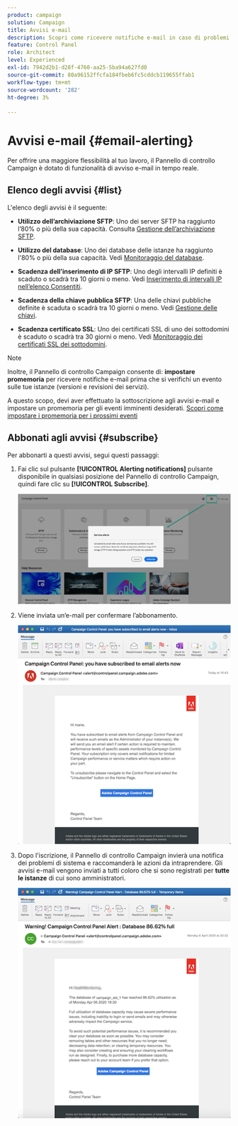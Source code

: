 ```yaml
---
product: campaign
solution: Campaign
title: Avvisi e-mail
description: Scopri come ricevere notifiche e-mail in caso di problemi con le istanze di Campaign
feature: Control Panel
role: Architect
level: Experienced
exl-id: 7942d2b1-d28f-4760-aa25-5ba94a627fd0
source-git-commit: 80a96152ffcfa184fbeb6fc5cddcb119655ffab1
workflow-type: tm+mt
source-wordcount: '282'
ht-degree: 3%

---
```


# Avvisi e-mail {#email-alerting}

Per offrire una maggiore flessibilità al tuo lavoro, il Pannello di controllo Campaign è dotato di funzionalità di avviso e-mail in tempo reale.

## Elenco degli avvisi {#list}

L&#39;elenco degli avvisi è il seguente:

* **Utilizzo dell’archiviazione SFTP**: Uno dei server SFTP ha raggiunto l’80% o più della sua capacità. Consulta [Gestione dell’archiviazione SFTP](../../sftp/using/sftp-storage-management.md).

* **Utilizzo del database**: Uno dei database delle istanze ha raggiunto l&#39;80% o più della sua capacità. Vedi [Monitoraggio del database](../../performance-monitoring/using/database-monitoring.md).

* **Scadenza dell’inserimento di IP SFTP**: Uno degli intervalli IP definiti è scaduto o scadrà tra 10 giorni o meno. Vedi [Inserimento di intervalli IP nell’elenco Consentiti](../../sftp/using/ip-range-allow-listing.md).

* **Scadenza della chiave pubblica SFTP**: Una delle chiavi pubbliche definite è scaduta o scadrà tra 10 giorni o meno. Vedi [Gestione delle chiavi](../../sftp/using/key-management.md).

* **Scadenza certificato SSL**: Uno dei certificati SSL di uno dei sottodomini è scaduto o scadrà tra 30 giorni o meno. Vedi [Monitoraggio dei certificati SSL dei sottodomini](../../subdomains-certificates/using/monitoring-ssl-certificates.md).

<!--* **Long running Queries**: A query has been running for more than 24 hours on one of your instances. See [Monitoring active queries](database-active-queries.md).-->

>[!NOTE]
>
>Inoltre, il Pannello di controllo Campaign consente di: **impostare promemoria** per ricevere notifiche e-mail prima che si verifichi un evento sulle tue istanze (versioni e revisioni dei servizi).
>
>A questo scopo, devi aver effettuato la sottoscrizione agli avvisi e-mail e impostare un promemoria per gli eventi imminenti desiderati. [Scopri come impostare i promemoria per i prossimi eventi](../../service-events/service-events.md#reminders)

## Abbonati agli avvisi {#subscribe}

Per abbonarti a questi avvisi, segui questi passaggi:

1. Fai clic sul pulsante **[!UICONTROL Alerting notifications]** pulsante disponibile in qualsiasi posizione del Pannello di controllo Campaign, quindi fare clic su **[!UICONTROL Subscribe]**.

   ![](assets/subscribing.png)

1. Viene inviata un’e-mail per confermare l’abbonamento.

   ![](assets/email_subscription.png)

1. Dopo l&#39;iscrizione, il Pannello di controllo Campaign invierà una notifica dei problemi di sistema e raccomanderà le azioni da intraprendere. Gli avvisi e-mail vengono inviati a tutti coloro che si sono registrati per **tutte le istanze** di cui sono amministratori.

   ![](assets/alert_sample.png)
